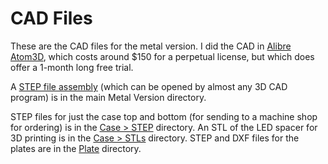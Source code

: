 # CAD Files

These are the CAD files for the metal version. I did the CAD in [Alibre Atom3D](https://www.alibre.com/atom3d/), which costs around $150 for a perpetual license, but which does offer a 1-month long free trial. 

A [STEP file assembly](https://github.com/bluepylons/Boston/blob/master/Boston%20-%20Current%20design/Metal%20version/Boston-metal-assembly.stp) (which can be opened by almost any 3D CAD program) is in the main Metal Version directory. 

STEP files for just the case top and bottom (for sending to a machine shop for ordering) is in the [Case > STEP](https://github.com/bluepylons/Boston/tree/master/Boston%20-%20Current%20design/Metal%20version/Case/STEP) directory. An STL of the LED spacer for 3D printing is in the [Case > STLs](https://github.com/bluepylons/Boston/tree/master/Boston%20-%20Current%20design/Metal%20version/Case/STL%20(3D%20print)) directory. STEP and DXF files for the plates are in the [Plate](https://github.com/bluepylons/Boston/tree/master/Boston%20-%20Current%20design/Metal%20version/Plate) directory.